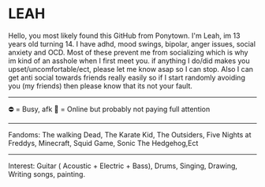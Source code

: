 # LEAH

Hello, you most likely found this GitHub from Ponytown.
I'm Leah, im 13 years old turning 14. I have adhd, mood swings, bipolar, anger issues, social anxiety and OCD. Most of these prevent me from socializing which is why im kind of an asshole when I first meet you. if anything I do/did makes you upset/uncomfortable/ect, please let me know asap so I can stop. Also I can get anti social towards friends really easily so if I start randomly avoiding you (my friends) then please know that its not your fault.

-------------------------

⛔ = Busy, afk
🌙 = Online but probably not paying full attention 

-------------------------

Fandoms: The walking Dead, The Karate Kid, The Outsiders, Five Nights at Freddys, Minecraft, Squid Game, Sonic The Hedgehog,Ect

---------------

Interest: Guitar ( Acoustic + Electric + Bass), Drums, Singing, Drawing, Writing songs, painting.

